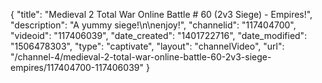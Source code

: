 {
    "title": "Medieval 2 Total War Online Battle # 60 (2v3 Siege) - Empires!",
    "description": "A yummy siege!\n\nenjoy!",
    "channelid": "117404700",
    "videoid": "117406039",
    "date_created": "1401722716",
    "date_modified": "1506478303",
    "type": "captivate",
    "layout": "channelVideo",
    "url": "\/channel-4\/medieval-2-total-war-online-battle-60-2v3-siege-empires\/117404700-117406039"
}